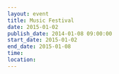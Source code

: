 ```yaml
---
layout: event
title: Music Festival
date: 2015-01-02
publish_date: 2014-01-08 09:00:00
start_date: 2015-01-02
end_date: 2015-01-08
time: 
location: 
---
```


